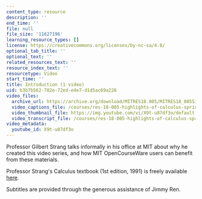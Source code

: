 ```yaml
---
content_type: resource
description: ''
end_time: ''
file: null
file_size: '11627196'
learning_resource_types: []
license: https://creativecommons.org/licenses/by-nc-sa/4.0/
optional_tab_title: ''
optional_text: ''
related_resources_text: ''
resource_index_text: ''
resourcetype: Video
start_time: ''
title: Introduction (1 video)
uid: b3b7b562-782e-72ed-e4e7-d1d5ac69a228
video_files:
  archive_url: https://archive.org/download/MITRES18.005/MITRES18_005S10_Intro_300k.mp4
  video_captions_file: /courses/res-18-005-highlights-of-calculus-spring-2010/d8fbd99f040d578aac669270dad165bf_X9t-u87df3o.vtt
  video_thumbnail_file: https://img.youtube.com/vi/X9t-u87df3o/default.jpg
  video_transcript_file: /courses/res-18-005-highlights-of-calculus-spring-2010/9d39e306522ff0ac473b1b3e19cc373d_X9t-u87df3o.pdf
video_metadata:
  youtube_id: X9t-u87df3o
---
```


Professor Gilbert Strang talks informally in his office at MIT about why he created this video series, and how MIT OpenCourseWare users can benefit from these materials.

Professor Strang's Calculus textbook (1st edition, 1991) is freely available [here](/courses/res-18-001-calculus-online-textbook-spring-2005).

Subtitles are provided through the generous assistance of Jimmy Ren.

